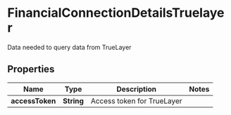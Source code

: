 

# FinancialConnectionDetailsTruelayer

Data needed to query data from TrueLayer

## Properties

| Name | Type | Description | Notes |
|------------ | ------------- | ------------- | -------------|
|**accessToken** | **String** | Access token for TrueLayer |  |



